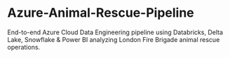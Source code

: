 # Azure-Animal-Rescue-Pipeline
End-to-end Azure Cloud Data Engineering pipeline using Databricks, Delta Lake, Snowflake &amp; Power BI analyzing London Fire Brigade animal rescue operations.
